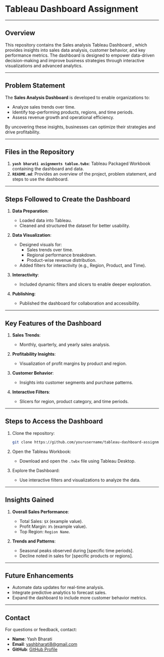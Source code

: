 
# Tableau Dashboard Assignment

---

## Overview

This repository contains the Sales analysis Tableau Dashboard , which provides insights into sales data analysis, customer behavior, and key performance metrics. The dashboard is designed to empower data-driven decision-making and improve business strategies through interactive visualizations and advanced analytics.

---

## Problem Statement

The **Sales Analysis Dashboard** is developed to enable organizations to:
- Analyze sales trends over time.
- Identify top-performing products, regions, and time periods.
- Assess revenue growth and operational efficiency.

By uncovering these insights, businesses can optimize their strategies and drive profitability.

---

## Files in the Repository

1. **`yash bharati asignments tablue.twbx`**: Tableau Packaged Workbook containing the dashboard and data.
2. **`README.md`**: Provides an overview of the project, problem statement, and steps to use the dashboard.

---

## Steps Followed to Create the Dashboard

1. **Data Preparation**:
   - Loaded data into Tableau.
   - Cleaned and structured the dataset for better usability.

2. **Data Visualization**:
   - Designed visuals for:
     - Sales trends over time.
     - Regional performance breakdown.
     - Product-wise revenue distribution.
   - Added filters for interactivity (e.g., Region, Product, and Time).

3. **Interactivity**:
   - Included dynamic filters and slicers to enable deeper exploration.

4. **Publishing**:
   - Published the dashboard for collaboration and accessibility.

---

## Key Features of the Dashboard

1. **Sales Trends**:
   - Monthly, quarterly, and yearly sales analysis.

2. **Profitability Insights**:
   - Visualization of profit margins by product and region.

3. **Customer Behavior**:
   - Insights into customer segments and purchase patterns.

4. **Interactive Filters**:
   - Slicers for region, product category, and time periods.

---

## Steps to Access the Dashboard

1. Clone the repository:
   ```bash
   git clone https://github.com/yourusername/tableau-dashboard-assignment.git
   ```

2. Open the Tableau Workbook:
   - Download and open the `.twbx` file using Tableau Desktop.

3. Explore the Dashboard:
   - Use interactive filters and visualizations to analyze the data.

---

## Insights Gained

1. **Overall Sales Performance**:
   - Total Sales: `$X` (example value).
   - Profit Margin: `X%` (example value).
   - Top Region: `Region Name`.

2. **Trends and Patterns**:
   - Seasonal peaks observed during [specific time periods].
   - Decline noted in sales for [specific products or regions].

---

## Future Enhancements

- Automate data updates for real-time analysis.
- Integrate predictive analytics to forecast sales.
- Expand the dashboard to include more customer behavior metrics.

---

## Contact

For questions or feedback, contact:
- **Name**: Yash Bharati
- **Email**: yashbharati8@gmail.com
- **GitHub**: [GitHub Profile](https://github.com/Yaashbhharati)
